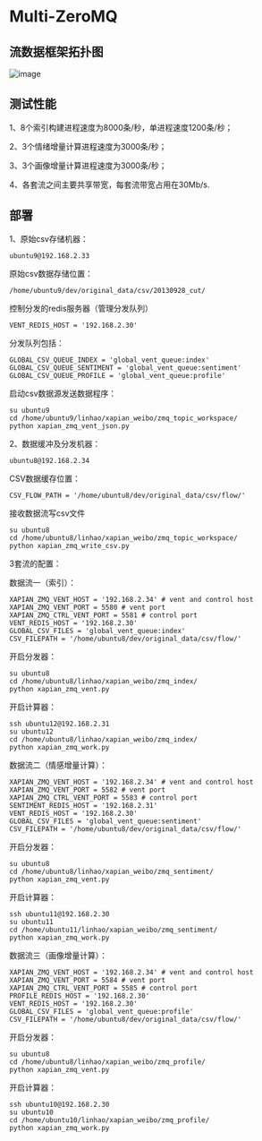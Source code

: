 # Multi-ZeroMQ

## 流数据框架拓扑图

![image](https://raw.githubusercontent.com/linhaobuaa/project/master/snapshot/MultiZeroMQ.png?token=1652264__eyJzY29wZSI6IlJhd0Jsb2I6bGluaGFvYnVhYS9wcm9qZWN0L21hc3Rlci9zbmFwc2hvdC9NdWx0aVplcm9NUS5wbmciLCJleHBpcmVzIjoxMzk4OTIzNDY2fQ%3D%3D--d4d2364d43e028bcb40fb9919f415697ddebf3f0)

## 测试性能

1、8个索引构建进程速度为8000条/秒，单进程速度1200条/秒；

2、3个情绪增量计算进程速度为3000条/秒；

3、3个画像增量计算进程速度为3000条/秒；

4、各套流之间主要共享带宽，每套流带宽占用在30Mb/s.

## 部署

1、原始csv存储机器：
   ```
   ubuntu9@192.168.2.33
   ```

   原始csv数据存储位置：
   ```
   /home/ubuntu9/dev/original_data/csv/20130928_cut/
   ```

   控制分发的redis服务器（管理分发队列）
   ```
   VENT_REDIS_HOST = '192.168.2.30'
   ```

   
   分发队列包括：
   ```
   GLOBAL_CSV_QUEUE_INDEX = 'global_vent_queue:index'
   GLOBAL_CSV_QUEUE_SENTIMENT = 'global_vent_queue:sentiment'
   GLOBAL_CSV_QUEUE_PROFILE = 'global_vent_queue:profile'
   ```


   启动csv数据源发送数据程序：
   ```
   su ubuntu9
   cd /home/ubuntu9/linhao/xapian_weibo/zmq_topic_workspace/
   python xapian_zmq_vent_json.py
   ```
 

2、数据缓冲及分发机器：
   ```
   ubuntu8@192.168.2.34
   ```

   CSV数据缓存位置：
   ```
   CSV_FLOW_PATH = '/home/ubuntu8/dev/original_data/csv/flow/'
   ```

   接收数据流写csv文件
   ```
   su ubuntu8
   cd /home/ubuntu8/linhao/xapian_weibo/zmq_topic_workspace/
   python xapian_zmq_write_csv.py
   ```


   3套流的配置：

   数据流一（索引）：
   ```
   XAPIAN_ZMQ_VENT_HOST = '192.168.2.34' # vent and control host
   XAPIAN_ZMQ_VENT_PORT = 5580 # vent port
   XAPIAN_ZMQ_CTRL_VENT_PORT = 5581 # control port
   VENT_REDIS_HOST = '192.168.2.30'
   GLOBAL_CSV_FILES = 'global_vent_queue:index'
   CSV_FILEPATH = '/home/ubuntu8/dev/original_data/csv/flow/'
   ```
   开启分发器：
   ```
   su ubuntu8
   cd /home/ubuntu8/linhao/xapian_weibo/zmq_index/
   python xapian_zmq_vent.py
   ```
   开启计算器：
   ```
   ssh ubuntu12@192.168.2.31
   su ubuntu12
   cd /home/ubuntu8/linhao/xapian_weibo/zmq_index/
   python xapian_zmq_work.py
   ```

   数据流二（情感增量计算）：
   ```
   XAPIAN_ZMQ_VENT_HOST = '192.168.2.34' # vent and control host
   XAPIAN_ZMQ_VENT_PORT = 5582 # vent port
   XAPIAN_ZMQ_CTRL_VENT_PORT = 5583 # control port
   SENTIMENT_REDIS_HOST = '192.168.2.31'
   VENT_REDIS_HOST = '192.168.2.30'
   GLOBAL_CSV_FILES = 'global_vent_queue:sentiment'
   CSV_FILEPATH = '/home/ubuntu8/dev/original_data/csv/flow/'
   ```
   开启分发器：
   ```
   su ubuntu8
   cd /home/ubuntu8/linhao/xapian_weibo/zmq_sentiment/
   python xapian_zmq_vent.py
   ```
   开启计算器：
   ```
   ssh ubuntu11@192.168.2.30
   su ubuntu11
   cd /home/ubuntu11/linhao/xapian_weibo/zmq_sentiment/
   python xapian_zmq_work.py
   ```

   数据流三（画像增量计算）：
   ```
   XAPIAN_ZMQ_VENT_HOST = '192.168.2.34' # vent and control host
   XAPIAN_ZMQ_VENT_PORT = 5584 # vent port
   XAPIAN_ZMQ_CTRL_VENT_PORT = 5585 # control port
   PROFILE_REDIS_HOST = '192.168.2.30'
   VENT_REDIS_HOST = '192.168.2.30'
   GLOBAL_CSV_FILES = 'global_vent_queue:profile'
   CSV_FILEPATH = '/home/ubuntu8/dev/original_data/csv/flow/'
   ```
   开启分发器：
   ```
   su ubuntu8
   cd /home/ubuntu8/linhao/xapian_weibo/zmq_profile/
   python xapian_zmq_vent.py
   ```
   开启计算器：
   ```
   ssh ubuntu10@192.168.2.30
   su ubuntu10
   cd /home/ubuntu10/linhao/xapian_weibo/zmq_profile/
   python xapian_zmq_work.py
   ```
